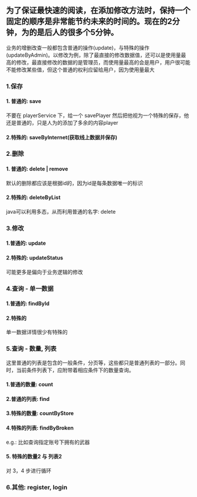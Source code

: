 为了保证最快速的阅读，在添加修改方法时，保持一个固定的顺序是非常能节约未来的时间的。现在的2分钟，为的是后人的很多个5分钟。  
-------------
业务的增删改查一般都包含普通的操作(update)，与特殊的操作(updateByAdmin)。以修改为例，除了最直接的修改数据值，还可以是使用量最高的修改，最直接修改的数据的是管理员，而使用量最高的会是用户，用户很可能不能修改某些值，但这个普通的权利应留给用户，因为使用量最大  

### 1.保存
#### 1. 普通的: save  
不要在 playerService 下，给一个 savePlayer 然后把他视为一个特殊的保存，他还是普通的，只是人为的添加了多余的内容player  
#### 2.特殊的: saveByInternet(获取线上数据并保存)  
  
### 2.删除
#### 1. 普通的: delete | remove  
默认的删除都应该是根据id的，因为id是每条数据唯一的标识  
#### 2.特殊的: deleteByList
java可以利用多态，从而利用普通的名字: delete  
  
### 3.修改
#### 1.普通的: update  
#### 2.特殊的: updateStatus  
可能更多是偏向于业务逻辑的修改  
  
### 4.查询 - 单一数据
#### 1.普通的: findById  
#### 2.特殊的
单一数据详情很少有特殊的  
  
### 5.查询 - 数量, 列表
这里普通的列表是包含的一般条件，分页等，这些都只是普通列表的一部分。同时，当前条件列表下，应附带着相应条件下的数量查询。  
#### 1.普通的数量: count
#### 2.普通的列表: find
#### 3.特殊的数量: countByStore
#### 4.特殊的列表: findByBroken  
e.g.: 比如查询指定账号下拥有的武器
#### 5. 特殊的数量2 与 列表2
对 3，4 步进行循环
	  
### 6.其他: register, login  
